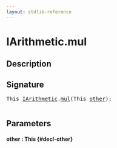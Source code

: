 ```yaml
---
layout: stdlib-reference
---
```


# IArithmetic\.mul

## Description





## Signature 

<pre>
This <a href="/stdlib-reference/interfaces/IArithmetic/index" class="code_type">IArithmetic</a>.<a href="/stdlib-reference/interfaces/IArithmetic/mul">mul</a>(This <a href="/stdlib-reference/interfaces/IArithmetic/mul#decl-other" class="code_param">other</a>);

</pre>

## Parameters

#### other  : This {#decl-other}

